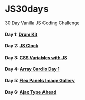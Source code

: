 # JS30days
30 Day Vanilla JS Coding Challenge

#### Day 1: [Drum Kit](https://eremor.github.io/JS30days/DrumKit/)
#### Day 2: [JS Clock](https://eremor.github.io/JS30days/JSClock/)
#### Day 3: [CSS Variables with JS](https://eremor.github.io/JS30days/CSSVariables/)
#### Day 4: [Array Cardio Day 1](https://eremor.github.io/JS30days/Cardio/)
#### Day 5: [Flex Panels Image Gallery](https://eremor.github.io/JS30days/FlexGallery/)
#### Day 6: [Ajax Type Ahead](https://eremor.github.io/JS30days/TypeAhead/)